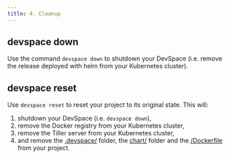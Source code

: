 ```yaml
---
title: 4. Cleanup
---
```


## devspace down
Use the command `devspace down` to shutdown your DevSpace (i.e. remove the release deployed with helm from your Kubernetes cluster).

## devspace reset
Use `devspace reset` to reset your project to its original state. This will:
1. shutdown your DevSpace (i.e. `devspace down`),
2. remove the Docker registry from your Kubernetes cluster,
3. remove the Tiller server from your Kubernetes cluster,
4. and remove the [.devspace/](/docs/configuration/config.yaml.html) folder, the [chart/](/docs/configuration/chart.html) folder and the [/Dockerfile](/docs/configuration/dockerfile.html) from your project.
